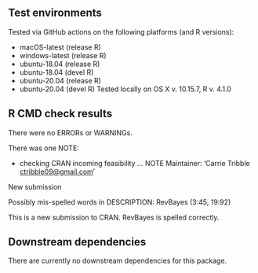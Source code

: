 ## Test environments
Tested via GitHub actions on the following platforms (and R versions):
* macOS-latest (release R)
* windows-latest (release R)
* ubuntu-18.04 (release R)
* ubuntu-18.04 (devel R)
* ubuntu-20.04 (release R)
* ubuntu-20.04 (devel R)
Tested locally on OS X v. 10.15.7, R v. 4.1.0

## R CMD check results 
There were no ERRORs or WARNINGs. 

There was one NOTE:
* checking CRAN incoming feasibility ... NOTE
Maintainer: ‘Carrie Tribble <ctribble09@gmail.com>’

New submission

Possibly mis-spelled words in DESCRIPTION:
  RevBayes (3:45, 19:92)
  
  This is a new submission to CRAN. RevBayes is spelled correctly. 

## Downstream dependencies
There are currently no downstream dependencies for this package. 
